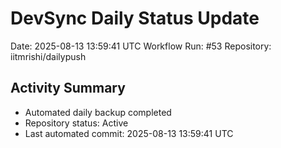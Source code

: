 # DevSync Daily Status Update
Date: 2025-08-13 13:59:41 UTC
Workflow Run: #53
Repository: iitmrishi/dailypush

## Activity Summary
- Automated daily backup completed
- Repository status: Active
- Last automated commit: 2025-08-13 13:59:41 UTC
